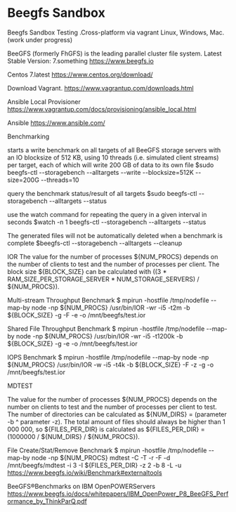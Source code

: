 # Beegfs Sandbox
Beegfs Sandbox Testing .Cross-platform via vagrant Linux, Windows, Mac.
(work under progress)

BeeGFS (formerly FhGFS) is the leading parallel cluster file system.
Latest Stable Version: 7.something
https://www.beegfs.io

Centos 7.latest
https://www.centos.org/download/

Download Vagrant.
https://www.vagrantup.com/downloads.html

Ansible Local Provisioner
https://www.vagrantup.com/docs/provisioning/ansible_local.html

Ansible
https://www.ansible.com/


Benchmarking

starts a write benchmark on all targets of all BeeGFS storage servers with an IO blocksize of 512 KB, using 10 threads (i.e. simulated client streams) per target, each of which will write 200 GB of data to its own file
$sudo beegfs-ctl --storagebench --alltargets --write --blocksize=512K --size=200G --threads=10

query the benchmark status/result of all targets
$sudo beegfs-ctl --storagebench --alltargets --status

use the watch command for repeating the query in a given interval in seconds
$watch -n 1 beegfs-ctl --storagebench --alltargets --status

The generated files will not be automatically deleted when a benchmark is complete
$beegfs-ctl --storagebench --alltargets --cleanup


IOR
The value for the number of processes ${NUM_PROCS} depends on the number of clients to test and the number of processes per client. The block size ${BLOCK_SIZE} can be calculated with ((3 * RAM_SIZE_PER_STORAGE_SERVER * NUM_STORAGE_SERVERS) / ${NUM_PROCS}).

Multi-stream Throughput Benchmark
$ mpirun -hostfile /tmp/nodefile --map-by node -np ${NUM_PROCS} /usr/bin/IOR -wr -i5 -t2m -b ${BLOCK_SIZE} -g -F -e
-o /mnt/beegfs/test.ior

Shared File Throughput Benchmark
$ mpirun -hostfile /tmp/nodefile --map-by node -np ${NUM_PROCS} /usr/bin/IOR -wr -i5 -t1200k -b ${BLOCK_SIZE} -g -e
-o /mnt/beegfs/test.ior

IOPS Benchmark
$ mpirun -hostfile /tmp/nodefile --map-by node -np ${NUM_PROCS} /usr/bin/IOR -w -i5 -t4k -b ${BLOCK_SIZE} -F -z -g
-o /mnt/beegfs/test.ior


MDTEST

The value for the number of processes ${NUM_PROCS} depends on the number on clients to test and the number of processes per client to test. The number of directories can be calculated as ${NUM_DIRS} = (parameter -b ^ parameter -z). The total amount of files should always be higher than 1 000 000, so ${FILES_PER_DIR} is calculated as ${FILES_PER_DIR} = (1000000 / ${NUM_DIRS} / ${NUM_PROCS}).

File Create/Stat/Remove Benchmark
$ mpirun -hostfile /tmp/nodefile --map-by node -np ${NUM_PROCS} mdtest -C -T -r -F -d /mnt/beegfs/mdtest -i 3 -I ${FILES_PER_DIR} -z 2 -b 8 -L -u   
https://www.beegfs.io/wiki/Benchmark#externaltools

BeeGFS®Benchmarks on IBM OpenPOWERServers
https://www.beegfs.io/docs/whitepapers/IBM_OpenPower_P8_BeeGFS_Performance_by_ThinkParQ.pdf
